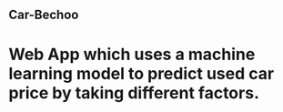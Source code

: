 ## Car-Bechoo
# Web App which uses a machine learning model to predict used car price by taking different factors.
